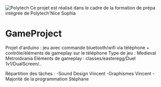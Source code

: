 ![Polytech](http://www.polytechnice.fr/jahia/webdav/site/polytech/shared/PUB/visuels/officiel/polytech_unice/Logo_Polytech_300_CMJN_EN.jpg)
Ce projet est réalisé dans le cadre de la formation de prépa intégrée de Polytech'Nice Sophia
# GameProject
Projet d'arduino : jeu avec commande bluetooth/wifi via téléphone + contrôle/éléments de gameplay sur le téléphone 
                   Type de jeu : Medieval Metroidvania 
                   Eléments de gameplay : classes/easteregg/Duel 1v1/DualScreen/..

Répartition des tâches : -Sound Design Vincent
                         -Graphismes Vincent
                         -Majorité de la programmation Stéphane
                         
